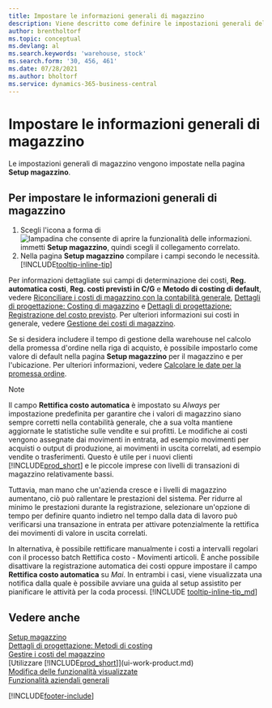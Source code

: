 ```yaml
---
title: Impostare le informazioni generali di magazzino
description: Viene descritto come definire le impostazioni generali del magazzino in modo da poter gestire il magazzino e le scorte.
author: brentholtorf
ms.topic: conceptual
ms.devlang: al
ms.search.keywords: 'warehouse, stock'
ms.search.form: '30, 456, 461'
ms.date: 07/28/2021
ms.author: bholtorf
ms.service: dynamics-365-business-central
---
```

# Impostare le informazioni generali di magazzino

Le impostazioni generali di magazzino vengono impostate nella pagina **Setup magazzino**.

## Per impostare le informazioni generali di magazzino

1. Scegli l'icona a forma di ![lampadina che consente di aprire la funzionalità delle informazioni.](media/ui-search/search_small.png "Informazioni sull'operazione che si desidera eseguire") immetti **Setup magazzino**, quindi scegli il collegamento correlato.
2. Nella pagina **Setup magazzino** compilare i campi secondo le necessità. [!INCLUDE[tooltip-inline-tip](includes/tooltip-inline-tip_md.md)]

Per informazioni dettagliate sui campi di determinazione dei costi, **Reg. automatica costi**, **Reg. costi previsti in C/G** e **Metodo di costing di default**, vedere [Riconciliare i costi di magazzino con la contabilità generale](finance-how-to-post-inventory-costs-to-the-general-ledger.md), [Dettagli di progettazione: Costing di magazzino](design-details-inventory-costing.md) e [Dettagli di progettazione: Registrazione del costo previsto](design-details-expected-cost-posting.md). Per ulteriori informazioni sui costi in generale, vedere [Gestione dei costi di magazzino](finance-manage-inventory-costs.md).  

Se si desidera includere il tempo di gestione della warehouse nel calcolo della promessa d'ordine nella riga di acquisto, è possibile impostarlo come valore di default nella pagina **Setup magazzino** per il magazzino e per l'ubicazione. Per ulteriori informazioni, vedere [Calcolare le date per la promessa ordine](sales-how-to-calculate-order-promising-dates.md).  

> [!NOTE]
> Il campo **Rettifica costo automatica** è impostato su *Always* per impostazione predefinita per garantire che i valori di magazzino siano sempre corretti nella contabilità generale, che a sua volta mantiene aggiornate le statistiche sulle vendite e sui profitti. Le modifiche ai costi vengono assegnate dai movimenti in entrata, ad esempio movimenti per acquisti o output di produzione, ai movimenti in uscita correlati, ad esempio vendite o trasferimenti. Questo è utile per i nuovi clienti [!INCLUDE[prod_short](includes/prod_short.md)] e le piccole imprese con livelli di transazioni di magazzino relativamente bassi.
>
> Tuttavia, man mano che un'azienda cresce e i livelli di magazzino aumentano, ciò può rallentare le prestazioni del sistema. Per ridurre al minimo le prestazioni durante la registrazione, selezionare un'opzione di tempo per definire quanto indietro nel tempo dalla data di lavoro può verificarsi una transazione in entrata per attivare potenzialmente la rettifica dei movimenti di valore in uscita correlati.
>
> In alternativa, è possibile rettificare manualmente i costi a intervalli regolari con il processo batch Rettifica costo - Movimenti articoli. È anche possibile disattivare la registrazione automatica dei costi oppure impostare il campo **Rettifica costo automatica** su *Mai*. In entrambi i casi, viene visualizzata una notifica dalla quale è possibile avviare una guida al setup assistito per pianificare le attività per la coda processi. [!INCLUDE [tooltip-inline-tip_md](includes/tooltip-inline-tip_md.md)]

## Vedere anche

[Setup magazzino](inventory-setup-inventory.md)  
[Dettagli di progettazione: Metodi di costing](design-details-costing-methods.md)  
[Gestire i costi del magazzino](inventory-manage-inventory.md)  
[Utilizzare [!INCLUDE[prod_short](includes/prod_short.md)]](ui-work-product.md)  
[Modifica delle funzionalità visualizzate](ui-experiences.md)  
[Funzionalità aziendali generali](ui-across-business-areas.md)  


[!INCLUDE[footer-include](includes/footer-banner.md)]